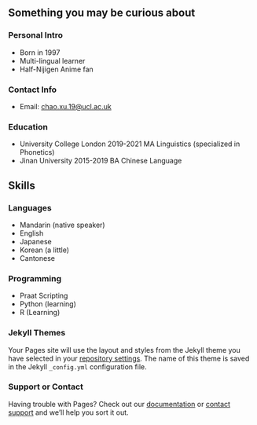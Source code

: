 ## Something you may be curious about
### Personal Intro
- Born in 1997
- Multi-lingual learner
- Half-Nijigen Anime fan
### Contact Info
- Email: chao.xu.19@ucl.ac.uk
### Education
- University College London 2019-2021 MA Linguistics (specialized in Phonetics)
- Jinan University 2015-2019 BA Chinese Language

## Skills
### Languages
- Mandarin (native speaker)
- English
- Japanese
- Korean (a little)
- Cantonese
### Programming
- Praat Scripting
- Python (learning)
- R (Learning)

### Jekyll Themes

Your Pages site will use the layout and styles from the Jekyll theme you have selected in your [repository settings](https://github.com/chaoxu2020/chaoxu2020.GitHub.io/settings/pages). The name of this theme is saved in the Jekyll `_config.yml` configuration file.

### Support or Contact

Having trouble with Pages? Check out our [documentation](https://docs.github.com/categories/github-pages-basics/) or [contact support](https://support.github.com/contact) and we’ll help you sort it out.

